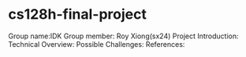 # cs128h-final-project
Group name:IDK
Group member: Roy Xiong(sx24)
Project Introduction: 
Technical Overview:
Possible Challenges:
References:
